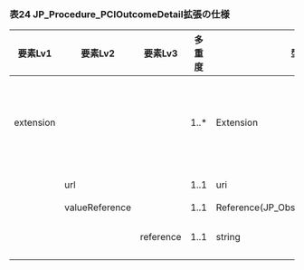 ### 表24 JP_Procedure_PCIOutcomeDetail拡張の仕様

| 要素Lv1 | 要素Lv2 | 要素Lv3 | 多重度 | 型 | 値 | 心カテレポートCDAとのマッピング<BR>(CD=ClinicalDocument) | 説明 |
|---|---|---|---|---|---|---|---|
| extension |  |  | 1..* | Extension |  |  | PCI処置後の状態を記述するための拡張。PCI処置の80239-7<Stenosis_Post>,81001-0<TimiGrade_Post>を記述したObservationをReference型で参照する。 |
|  | url |  | 1..1 | uri | "http://jpfhir.jp/fhir/SEAMAT/Extension/StructureD<BR>efinition/JP_Procedure_PCIOutcomeDetail" |  | この拡張を識別する固定値。 |
|  | valueReference |  | 1..1 | Reference(JP_Observation_SEAMAT) |  |  |  |
|  |  | reference | 1..1 | string | "urn:uuid:176a63d0-4dd8-4085-b444-a5d4c1e252c3" |  | ObservationリソースのfullUrl要素に指定されるUUIDを指定。値は例示。 |
